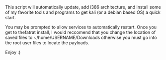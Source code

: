 This script will automatically update, add i386 architecture, and install some of my favorite tools and programs to get kali (or a debian based OS) a quick start. 

You may be prompted to allow services to automatically restart. Once you get to thefatrat install, I would reccomend that you change the location of saved files to ~/home/USERNAME/Downloads otherwise you must go into the root user files to locate the payloads.

Enjoy :)
